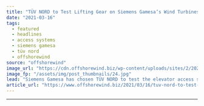 ```yaml
---
title: "TÜV NORD to Test Lifting Gear on Siemens Gamesa’s Wind Turbines Offshore Germany"
date: "2021-03-16"
tags: 
  - featured
  - headlines
  - access systems
  - siemens gamesa
  - tüv nord
  - offshorewind
source: "offshorewind"
image_url: "https://cdn.offshorewind.biz/wp-content/uploads/sites/2/2021/03/16122003/TUV_NORD_Offshore_.jpg"
image_fp: "/assets/img/post_thumbnails/24.jpg"
lead: "Siemens Gamesa has chosen TÜV NORD to test the elevator access systems and cranes"
article_url: "https://www.offshorewind.biz/2021/03/16/tuv-nord-to-test-lifting-gear-on-siemens-gamesas-wind-turbines-offshore-germany/"
---
```


---
